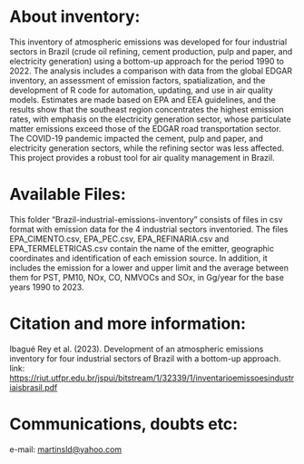 # About inventory:
This inventory of atmospheric emissions was developed for four industrial sectors in Brazil (crude oil refining, cement production, pulp and paper, and electricity generation) using a bottom-up approach for the period 1990 to 2022. The analysis includes a comparison with data from the global EDGAR inventory, an assessment of emission factors, spatialization, and the development of R code for automation, updating, and use in air quality models. Estimates are made based on EPA and EEA guidelines, and the results show that the southeast region concentrates the highest emission rates, with emphasis on the electricity generation sector, whose particulate matter emissions exceed those of the EDGAR road transportation sector. The COVID-19 pandemic impacted the cement, pulp and paper, and electricity generation sectors, while the refining sector was less affected. This project provides a robust tool for air quality management in Brazil.

# Available Files:
This folder “Brazil-industrial-emissions-inventory” consists of files in csv format with emission data for the 4 industrial sectors inventoried. The files EPA_CIMENTO.csv, EPA_PEC.csv, EPA_REFINARIA.csv and EPA_TERMELETRICAS.csv contain the name of the emitter, geographic coordinates and identification of each emission source. In addition, it includes the emission for a lower and upper limit and the average between them for PST, PM10, NOx, CO, NMVOCs and SOx, in Gg/year for the base years 1990 to 2023.

# Citation and more information:
Ibagué Rey et al. (2023). Development of an atmospheric emissions inventory for four industrial sectors of Brazil with a bottom-up approach.
link: https://riut.utfpr.edu.br/jspui/bitstream/1/32339/1/inventarioemissoesindustriaisbrasil.pdf


# Communications, doubts etc:
e-mail: martinsld@yahoo.com
